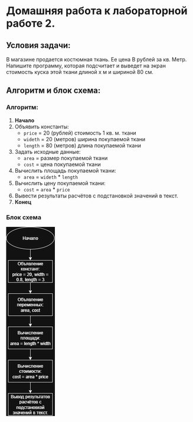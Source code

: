 # Домашняя работа к лабораторной работе 2.
## Условия задачи:
В магазине продается костюмная ткань. Ее цена В рублей за кв. Метр. Напишите
программу, которая подсчитает и выведет на экран стоимость куска этой ткани длиной
х м и шириной 80 см.
## Алгоритм и блок схема:
### Алгоритм:
1. **Начало**
2. Объявить константы:
   - `price` = 20 (рублей) стоимость 1 кв. м. ткани
   - `wideth` = 20 (метров) ширина покупаемой ткани
   - `length` = 80 (метров) длина покупаемой ткани
3. Задать исходные данные:
   - `area` = размер покупаемой ткани
   - `cost` = цена покупаемой ткани 
4. Вычислить площадь покупаемой ткани:
   - `area` = `wideth` * `length`
5. Вычислить цену покупаемой ткани:
   - `cost` = `area` * `price`
6. Вывести результаты расчётов с подстановкой значений в текст.
7. **Конец**

### Блок схема
![Блок схема алгоритма](labs2.png)

